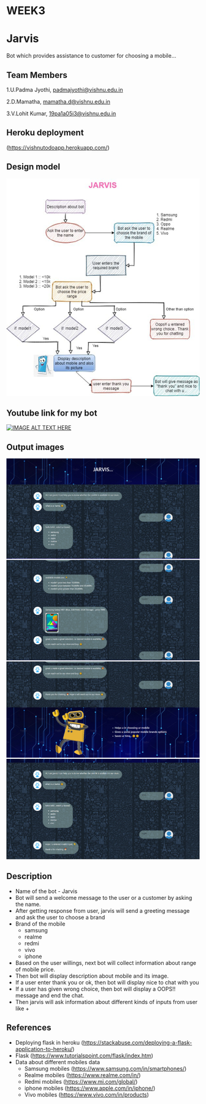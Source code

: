 # WEEK3
# Jarvis 
  Bot which provides assistance to customer for choosing a mobile...
  
## Team Members
1.U.Padma Jyothi, padmajyothi@vishnu.edu.in

2.D.Mamatha, mamatha.d@vishnu.edu.in

3.V.Lohit Kumar, 19pa1a05i3@vishnu.edu.in

## Heroku deployment
(https://vishnutodoapp.herokuapp.com/)
## Design model 
![Jarvis Design](https://github.com/PadmaJyothi-U/Week-3/blob/main/flask%20workflow.jpg)

## Youtube link for my bot
 [![IMAGE ALT TEXT HERE](https://img.youtube.com/vi/uQLwMbKEmrs/0.jpg)](https://youtu.be/X4pWJ2jluQ4)

## Output images
![Jarvis Design1](https://github.com/PadmaJyothi-U/Week-3/blob/main/1st.png)
![Jarvis Design2](https://github.com/PadmaJyothi-U/Week-3/blob/main/2nd.png)
![Jarvis Design3](https://github.com/PadmaJyothi-U/Week-3/blob/main/3rd.png)
![Jarvis Design4](https://github.com/PadmaJyothi-U/Week-3/blob/main/4th.png)
## Description
* Name of the bot - Jarvis
* Bot will send a welcome message to the user or a customer by asking the name.
* After getting response from user, jarvis will send a greeting message and ask the user to choose a brand
* Brand of the mobile
    - samsung
    - realme
    - redmi
    - vivo
    - iphone
* Based on the user willings, next bot will collect information about range of mobile price.
* Then bot will display description about mobile and its image.
* If a user enter thank you or ok, then bot will display nice to chat with you
* If a user has given wrong choice, then bot will display a OOPS!! message and end the chat.
* Then jarvis will ask information about different kinds of inputs from user like 
  + 
  
## References
* Deploying flask in heroku (https://stackabuse.com/deploying-a-flask-application-to-heroku/)
* Flask (https://www.tutorialspoint.com/flask/index.htm)
* Data about different mobiles data
  + Samsung mobiles (https://www.samsung.com/in/smartphones/)
  + Realme mobiles (https://www.realme.com/in/)
  + Redmi mobiles (https://www.mi.com/global/)
  + iphone mobiles (https://www.apple.com/in/iphone/)
  + Vivo mobiles (https://www.vivo.com/in/products)
